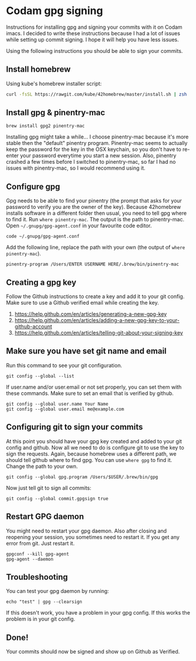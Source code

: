 # Codam gpg signing
Instructions for installing gpg and signing your commits with it on Codam imacs. I decided to write these instructions because I had a lot of issues while setting up commit signing. I hope it will help you have less issues.

Using the following instructions you should be able to sign your commits.

## Install homebrew
Using kube's homebrew installer script:
```sh
curl -fsSL https://rawgit.com/kube/42homebrew/master/install.sh | zsh
```

## Install gpg & pinentry-mac
```
brew install gpg2 pinentry-mac
```
Installing gpg might take a while... I choose pinentry-mac because it's more stable then the "default" pinentry program. Pinentry-mac seems to actually keep the password for the key in the OSX keychain, so you don't have to re-enter your password everytime you start a new session. Also, pinentry crashed a few times before I switched to pinentry-mac, so far I had no issues with pinentry-mac, so I would recommend using it.

## Configure gpg
Gpg needs to be able to find your pinentry (the prompt that asks for your password to verify you are the owner of the key).
Because 42homebrew installs software in a different folder then usual, you need to tell gpg where to find it.
Run `where pinentry-mac`. The output is the path to pinentry-mac.
Open `~/.gnupg/gpg-agent.conf` in your favourite code editor.
```
code ~/.gnupg/gpg-agent.conf
```
Add the following line, replace the path with your own (the output of `where pinentry-mac`).
```
pinentry-program /Users/ENTER USERNAME HERE/.brew/bin/pinentry-mac
```

## Creating a gpg key
Follow the Github instructions to create a key and add it to your git config. Make sure to use a Github verified email while creating the key.
1. https://help.github.com/en/articles/generating-a-new-gpg-key
2. https://help.github.com/en/articles/adding-a-new-gpg-key-to-your-github-account
3. https://help.github.com/en/articles/telling-git-about-your-signing-key

## Make sure you have set git name and email
Run this command to see your git configuration.
```
git config --global --list
```
If user.name and/or user.email or not set properly, you can set them with these commands. Make sure to set an email that is verified by github.
```
git config --global user.name Your Name
git config --global user.email me@example.com
```

## Configuring git to sign your commits
At this point you should have your gpg key created and added to your git config and github. Now all we need to do is configure git to use the key to sign the requests. Again, because homebrew uses a different path, we should tell github where to find gpg. You can use `where gpg` to find it. Change the path to your own.
```
git config --global gpg.program /Users/$USER/.brew/bin/gpg
```
Now just tell git to sign all commits:
```
git config --global commit.gpgsign true
```

## Restart GPG daemon
You might need to restart your gpg daemon. Also after closing and reopening your session, you sometimes need to restart it.
If you get any error from git. Just restart it.
```
gpgconf --kill gpg-agent
gpg-agent --daemon
```

## Troubleshooting
You can test your gpg daemon by running:
```
echo "test" | gpg --clearsign
```
If this doesn't work, you have a problem in your gpg config. If this works the problem is in your git config.

## Done!
Your commits should now be signed and show up on Github as Verified.

